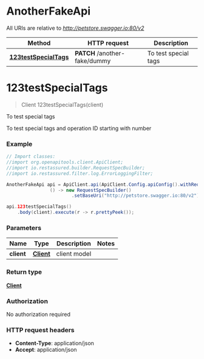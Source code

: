 # AnotherFakeApi

All URIs are relative to *http://petstore.swagger.io:80/v2*

Method | HTTP request | Description
------------- | ------------- | -------------
[**123testSpecialTags**](AnotherFakeApi.md#123testSpecialTags) | **PATCH** /another-fake/dummy | To test special tags


<a name="123testSpecialTags"></a>
# **123testSpecialTags**
> Client 123testSpecialTags(client)

To test special tags

To test special tags and operation ID starting with number

### Example
```java
// Import classes:
//import org.openapitools.client.ApiClient;
//import io.restassured.builder.RequestSpecBuilder;
//import io.restassured.filter.log.ErrorLoggingFilter;

AnotherFakeApi api = ApiClient.api(ApiClient.Config.apiConfig().withReqSpecSupplier(
                () -> new RequestSpecBuilder()
                        .setBaseUri("http://petstore.swagger.io:80/v2"))).anotherFake();

api.123testSpecialTags()
    .body(client).execute(r -> r.prettyPeek());
```

### Parameters

Name | Type | Description  | Notes
------------- | ------------- | ------------- | -------------
 **client** | [**Client**](Client.md)| client model |

### Return type

[**Client**](Client.md)

### Authorization

No authorization required

### HTTP request headers

 - **Content-Type**: application/json
 - **Accept**: application/json

